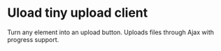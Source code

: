 # Uload tiny upload client

Turn any element into an upload button. Uploads files through Ajax with progress support.
